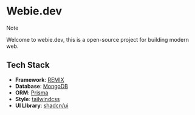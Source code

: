# Webie.dev

> [!NOTE]
> Welcome to webie.dev, this is a open-source project for building modern web.

## Tech Stack

- **Framework**: [REMIX](https://remix.run/)
- **Database**: [MongoDB](https://www.mongodb.com/)
- **ORM**: [Prisma](https://www.prisma.io/)
- **Style**: [tailwindcss](https://tailwindcss.com/)
- **UI LIbrary**: [shadcn/ui](https://ui.shadcn.com/)
